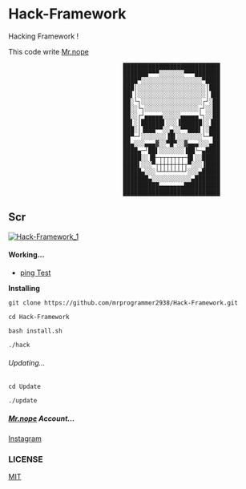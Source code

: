 # Hack-Framework
Hacking Framework !

This code write [Mr.nope](https://github.com/mrprogrammer2938)

```
                                ███████████████████████████
                                ███████▀▀▀░░░░░░░▀▀▀███████
                                ████▀░░░░░░░░░░░░░░░░░▀████
                                ███│░░░░░░░░░░░░░░░░░░░│███
                                ██▌│░░░░░░░░░░░░░░░░░░░│▐██
                                ██░└┐░░░░░░░░░░░░░░░░░┌┘░██
                                ██░░└┐░░░░░░░░░░░░░░░┌┘░░██
                                ██░░┌┘▄▄▄▄▄░░░░░▄▄▄▄▄└┐░░██
                                ██▌░│██████▌░░░▐██████│░▐██
                                ███░│▐███▀▀░░▄░░▀▀███▌│░███
                                ██▀─┘░░░░░░░▐█▌░░░░░░░└─▀██
                                ██▄░░░▄▄▄▓░░▀█▀░░▓▄▄▄░░░▄██
                                ████▄─┘██▌░░░░░░░▐██└─▄████
                                █████░░▐█─┬┬┬┬┬┬┬─█▌░░█████
                                ████▌░░░▀┬┼┼┼┼┼┼┼┬▀░░░▐████
                                █████▄░░░└┴┴┴┴┴┴┴┘░░░▄█████
                                ███████▄░░░░░░░░░░░▄███████
                                ██████████▄▄▄▄▄▄▄██████████
                                ███████████████████████████
```

## Scr
[![Hack-Framework_1](https://user-images.githubusercontent.com/78996423/120571947-61031b80-c430-11eb-9b6a-6443dec23385.jpeg)](https://github.com/mrprogrammer2938/Hack-Framework)

#### Working...
- [ping Test](https://en.wikipedia.org/wiki/Ping_(networking_utility))

**Installing**
```
git clone https://github.com/mrprogrammer2938/Hack-Framework.git

cd Hack-Framework

bash install.sh

./hack
```
###### Updating...
```
cd Update

./update
```

##### [Mr.nope](https://github.com/mrprogrammer2938) Account...
[Instagram](https://instagram.com/programmer2938)

### LICENSE
[MIT](https://github.com/mrprogrammer2938/Hack-Framework/blob/main/LICENSE)
